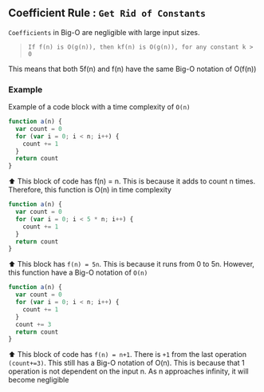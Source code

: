 ## Coefficient Rule : `Get Rid of Constants`

`Coefficients` in Big-O are negligible with large input sizes.

> `If f(n) is O(g(n)), then kf(n) is O(g(n)), for any constant k > 0`

This means that both 5f(n) and f(n) have the same Big-O notation of O(f(n))

### Example

Example of a code block with a time complexity of `O(n)`

```js
function a(n) {
  var count = 0
  for (var i = 0; i < n; i++) {
    count += 1
  }
  return count
}
```

⬆️ This block of code has f(n) = n. This is because it adds to count n times. Therefore, this function is O(n) in time complexity

```js
function a(n) {
  var count = 0
  for (var i = 0; i < 5 * n; i++) {
    count += 1
  }
  return count
}
```

⬆️ This block has `f(n) = 5n`. This is because it runs from 0 to 5n. However, this function have a Big-O notation of `O(n)`

```js
function a(n) {
  var count = 0
  for (var i = 0; i < n; i++) {
    count += 1
  }
  count += 3
  return count
}
```

⬆️ This block of code has `f(n) = n+1`. There is `+1` from the last operation `(count+=3)`. This still has a Big-O notation of O(n). This is because that 1 operation is not
dependent on the input n. As n approaches infinity, it will become negligible
